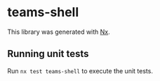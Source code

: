 # teams-shell

This library was generated with [Nx](https://nx.dev).

## Running unit tests

Run `nx test teams-shell` to execute the unit tests.
